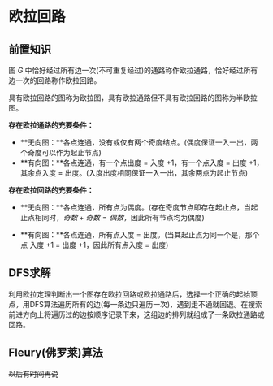 # 欧拉回路

## 前置知识

图 $G$ 中恰好经过所有边一次(不可重复经过)的通路称作欧拉通路，恰好经过所有边一次的回路称作欧拉回路。

具有欧拉回路的图称为欧拉图，具有欧拉通路但不具有欧拉回路的图称为半欧拉图。

**存在欧拉通路的充要条件：**

- **无向图：**各点连通，没有或仅有两个奇度结点。(偶度保证一入一出，两个奇度可以作为起止节点)
- **有向图：**各点连通，有一个点出度 = 入度 +1，有一个点入度 = 出度 +1，其余点入度 = 出度。(入度出度相同保证一入一出，其余两点为起止节点)

**存在欧拉回路的充要条件：**

- **无向图：**各点连通，所有点为偶度。(存在奇度节点即存在起止点，当起止点相同时，$奇数+奇数=偶数$，因此所有节点均为偶度)

- **有向图：**各点连通，所有点入度 = 出度。(当其起止点为同一个是，那个点 入度 +1 = 出度 +1，因此所有点入度 = 出度)

## DFS求解

利用欧拉定理判断出一个图存在欧拉回路或欧拉通路后，选择一个正确的起始顶点，用DFS算法遍历所有的边(每一条边只遍历一次)，遇到走不通就回退。在搜索前进方向上将遍历过的边按顺序记录下来，这组边的排列就组成了一条欧拉通路或回路。

## Fleury(佛罗莱)算法

~~以后有时间再说~~
